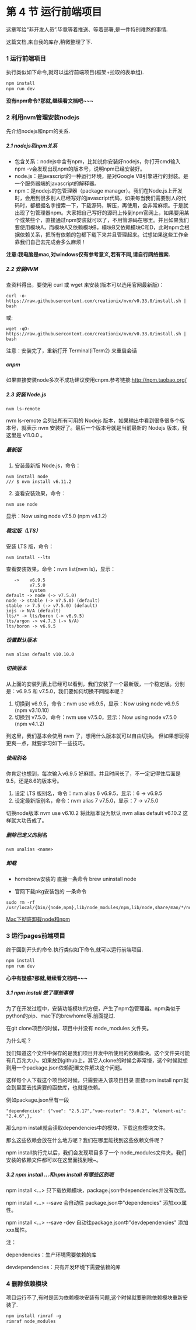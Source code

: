 # 第 4 节 运行前端项目

这章写给“非开发人员”.毕竟等着推送、等着部署,是一件特别难熬的事情.

这篇文档,来自我的库存,稍微整理了下.

### 1 运行前端项目

执行类似如下命令,就可以运行前端项目(框架+拉取的表单组).

```js
npm install
npm run dev
```



**没有npm命令?那就,继续看文档吧~~~**



### 2 利用nvm管理安装nodejs

先介绍nodejs和npm的关系.

##### 2.1 nodejs和npm关系

- 包含关系：nodejs中含有npm，比如说你安装好nodejs，你打开cmd输入npm -v会发现出现npm的版本号，说明npm已经安装好。
- node.js：是javascript的一种运行环境，是对Google V8引擎进行的封装。是一个服务器端的javascript的解释器。
- npm：是nodejs的包管理器（package manager）。我们在Node.js上开发时，会用到很多别人已经写好的javascript代码，如果每当我们需要别人的代码时，都根据名字搜索一下，下载源码，解压，再使用，会非常麻烦。于是就出现了包管理器npm。大家把自己写好的源码上传到npm官网上，如果要用某个或某些个，直接通过npm安装就可以了，不用管源码在哪里。并且如果我们要使用模块A，而模块A又依赖模块B，模块B又依赖模块C和D，此时npm会根据依赖关系，把所有依赖的包都下载下来并且管理起来。试想如果这些工作全靠我们自己去完成会多么麻烦！

**注意:我电脑是mac,对windows仅有参考意义,若有不同,请自行网络搜索.**

##### 2.2 安装NVM

查资料得出，要使用 curl 或 wget 来安装(版本可以选用官网最新版)：

```
curl -o- https://raw.githubusercontent.com/creationix/nvm/v0.33.0/install.sh | bash
```

或:

```
wget -qO- https://raw.githubusercontent.com/creationix/nvm/v0.33.0/install.sh | bash
```

注意：安装完了，重新打开 Terminal(iTerm2) 来重启会话

##### cnpm

如果直接安装node多次不成功建议使用cnpm.参考链接:http://npm.taobao.org/

##### 2.3 安装 Node.js

```
nvm ls-remote
```
nvm ls-remote 会列出所有可用的 Nodejs 版本，如果输出中看到很多很多个版本号，就表示 nvm 安装好了。最后一个版本号就是当前最新的 Nodejs 版本，我这里是 v11.0.0 。


##### 最新版
1. 安装最新版 Node.js，命令：

```
nvm install node
/// $ nvm install v6.11.2
```
2. 查看安装效果，命令：

```
nvm use node
```
显示：Now using node v7.5.0 (npm v4.1.2)
##### 稳定版（LTS）
安装 LTS 版，命令：

```
nvm install --lts
```

查看安装效果，命令：nvm list(nvm ls)，显示：

```
   ->    v6.9.5
         v7.5.0
         system
default -> node (-> v7.5.0)
node -> stable (-> v7.5.0) (default)
stable -> 7.5 (-> v7.5.0) (default)
iojs -> N/A (default)
lts/* -> lts/boron (-> v6.9.5)
lts/argon -> v4.7.3 (-> N/A)
lts/boron -> v6.9.5
```
##### 设置默认版本

```
nvm alias default v10.10.0
```
##### 切换版本

从上面的安装列表上已经可以看到，我们安装了一个最新版，一个稳定版。分别是：v6.9.5 和 v7.5.0，我们要如何切换不同版本呢？
1. 切换到 v6.9.5，命令：nvm use v6.9.5，显示：Now using node v6.9.5 (npm v3.10.10)
2. 切换到 v7.5.0，命令：nvm use v7.5.0，显示：Now using node v7.5.0 (npm v4.1.2)

到这里，我们基本会使用 nvm 了，想用什么版本就可以自由切换。 但如果想玩得更爽一点，就要学习如下一些技巧。
##### 使用别名

你肯定也想到，每次输入v6.9.5 好麻烦。并且时间长了，不一定记得住后面是9.5，还是8.6的版本号。
1. 设定 LTS 版别名，命令：nvm alias 6 v6.9.5，显示：6 -> v6.9.5
2. 设定最新版别名，命令：nvm alias 7 v7.5.0，显示：7 -> v7.5.0

切换node版本
nvm use v6.10.2
将此版本设为默认
nvm alias default v6.10.2
这样就大功告成了。

##### 删除已定义的别名

```
nvm unalias <name>
```

##### 卸载

- homebrew安装的
直接一条命令 
brew uninstall node

- 官网下载pkg安装包的
一条命令 
```
sudo rm -rf /usr/local/{bin/{node,npm},lib/node_modules/npm,lib/node,share/man/*/node.*}
```

[Mac下彻底卸载node和npm](https://blog.csdn.net/shiquanqq/article/details/78032943)

### 3 运行pages前端项目

终于回到开头的命令.执行类似如下命令,就可以运行前端项目.

```js
npm install
npm run dev
```



**心中有疑惑?那就,继续看文档吧~~~**



##### 3.1 npm install 做了哪些事情

为了在开发过程中，安装功能模块的方便，产生了npm包管理器。npm类似于python的pip、mac下的brewhome等.前面提过.

在git clone项目的时候，项目中并没有 node_modules 文件夹。

为什么呢？

我们知道这个文件中保存的是我们项目开发中所使用的依赖模块。这个文件夹可能有几百兆大小，如果放到github上，其它人clone的时候会非常慢，这个时候就想到用一个package.json依赖配置文件解决这个问题。

这样每个人下载这个项目的时候，只需要进入该项目目录 直接npm install npm就会到里面去找需要的函数库，也就是依赖。

例如package.json里有一段

```
"dependencies": {"vue": "2.5.17","vue-router": "3.0.2", "element-ui": "2.4.6",},
```

那么npm install就会读取dependencies中的模块，下载这些模块文件。

那么这些依赖会放在什么地方呢？我们在哪里能找到这些依赖文件呢？

npm install执行完以后，我们会发现项目多了一个 node_modules文件夹。我们安装的依赖文件都可以在这里面找到哦~。

##### 3.2 npm install ...和npm install 有哪些区别呢

npm install <...> 只下载依赖模块，package.json中dependencies并没有改变。

npm install <...> --save 会自动往 package.json中"dependencies" 添加xxx属性。

npm install <...> --save -dev 自动往package.json中"devdependencies" 添加xxx属性。

注：

dependencies：生产环境需要依赖的库

devdependencies：只有开发环境下需要依赖的库

### 4 删除依赖模块

项目运行不了,有时是因为依赖模块安装有问题,这个时候就要删除依赖模块重新安装了.

```js
npm install rimraf -g
rimraf node_modules
```

